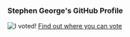 ### Stephen George's GitHub Profile

![I voted!](https://user-images.githubusercontent.com/3104489/97828882-616ae680-1c96-11eb-8110-4f39349b4033.gif)
[Find out where you can vote](https://vote.org)

<!--


<details>
    <summary>I have keys but no doors. I have space but no room. You can enter but can’t leave. What am I?</summary>
    A keyboard.
</details>

- 😄 Pronouns: hi/him

**sfgeorge/sfgeorge** is a ✨ _special_ ✨ repository because its `README.md` (this file) appears on your GitHub profile.

Here are some ideas to get you started:

- 🔭 I’m currently working on ...
- 🌱 I’m currently learning ...
- 👯 I’m looking to collaborate on ...
- 🤔 I’m looking for help with ...
- 💬 Ask me about ...
- 📫 How to reach me: ...
- 😄 Pronouns: ...
- ⚡ Fun fact: ...
-->
